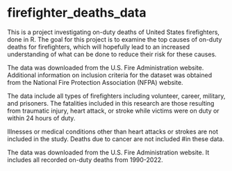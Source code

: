 # firefighter_deaths_data

This is a project investigating on-duty deaths of United States firefighters, done in R. The goal for this project is to examine the top causes of on-duty deaths for firefighters, which will hopefully lead to an increased understanding of what can be done to reduce their risk for these causes.


The data was downloaded from the U.S. Fire Administration website. Additional information on inclusion criteria for the dataset was obtained from the National Fire Protection Association (NFPA) website.

The data include all types of firefighters including volunteer, career, military, and prisoners. The fatalities included in this research are those resulting from traumatic injury, heart attack, or stroke while victims were on duty or within 24 hours of duty.

Illnesses or medical conditions other than heart attacks or strokes are not included in the study. Deaths due to cancer are not included #in these data.

The data was downloaded from the U.S. Fire Administration website. It includes all recorded on-duty deaths from 1990-2022.
